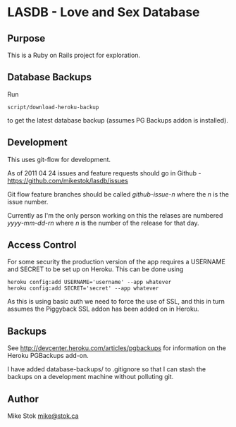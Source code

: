 LASDB - Love and Sex Database
=============================

Purpose
-------

This is a Ruby on Rails project for exploration.

Database Backups
----------------

Run

    script/download-heroku-backup

to get the latest database backup (assumes PG Backups addon is installed).

Development
-----------

This uses git-flow for development.

As of 2011 04 24 issues and feature requests should go in Github - 
https://github.com/mikestok/lasdb/issues 

Git flow feature branches should be called _github-issue-_*n* where
the *n* is the issue number.

Currently as I'm the only person working on this the relases are
numbered *yyyy-mm-dd-*r*n* where *n* is the number of the release for
that day.

Access Control
--------------

For some security the production version of the app requires a USERNAME
and SECRET to be set up on Heroku.  This can be done using

    heroku config:add USERNAME='username' --app whatever
    heroku config:add SECRET='secret' --app whatever

As this is using basic auth we need to force the use of SSL, and this 
in turn assumes the Piggyback SSL addon has been added on in Heroku.

Backups
-------

See http://devcenter.heroku.com/articles/pgbackups for information on
the Heroku PGBackups add-on.

I have added database-backups/ to .gitignore so that I can stash the
backups on a development machine without polluting git.

Author
------

Mike Stok <mike@stok.ca>
